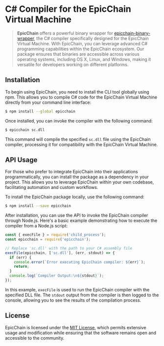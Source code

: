 # C# Compiler for the EpicChain Virtual Machine

> **EpicChain** offers a powerful binary wrapper for [epicchain-binary-wrapper](https://github.com/epicchainlabs/epicchain-binary-wrapperr/tree/master/), the C# compiler specifically designed for the EpicChain Virtual Machine. With EpicChain, you can leverage advanced C# programming capabilities within the EpicChain ecosystem. Our package ensures that binaries are accessible across various operating systems, including OS X, Linux, and Windows, making it versatile for developers working on different platforms.

## Installation

To begin using EpicChain, you need to install the CLI tool globally using npm. This allows you to compile C# code for the EpicChain Virtual Machine directly from your command line interface:

```sh
$ npm install --global epicchain
```

Once installed, you can invoke the compiler with the following command:

```sh
$ epicchain sc.dll
```

This command will compile the specified `sc.dll` file using the EpicChain compiler, processing it for compatibility with the EpicChain Virtual Machine.

## API Usage

For those who prefer to integrate EpicChain into their applications programmatically, you can install the package as a dependency in your project. This allows you to leverage EpicChain within your own codebase, facilitating automation and custom workflows.

To install the EpicChain package locally, use the following command:

```sh
$ npm install --save epicchain
```

After installation, you can use the API to invoke the EpicChain compiler through Node.js. Here's a basic example demonstrating how to execute the compiler from a Node.js script:

```js
const { execFile } = require('child_process');
const epicchain = require('epicchain');

// Replace 'sc.dll' with the path to your C# assembly file
execFile(epicchain, ['sc.dll'], (err, stdout) => {
  if (err) {
    console.error(`Error executing EpicChain compiler: ${err}`);
    return;
  }
  console.log(`Compiler Output:\n${stdout}`);
});
```

In this example, `execFile` is used to run the EpicChain compiler with the specified DLL file. The `stdout` output from the compiler is then logged to the console, allowing you to see the results of the compilation process.

## License

EpicChain is licensed under the [MIT License](https://opensource.org/licenses/MIT), which permits extensive usage and modification while ensuring that the software remains open and accessible to the community.

